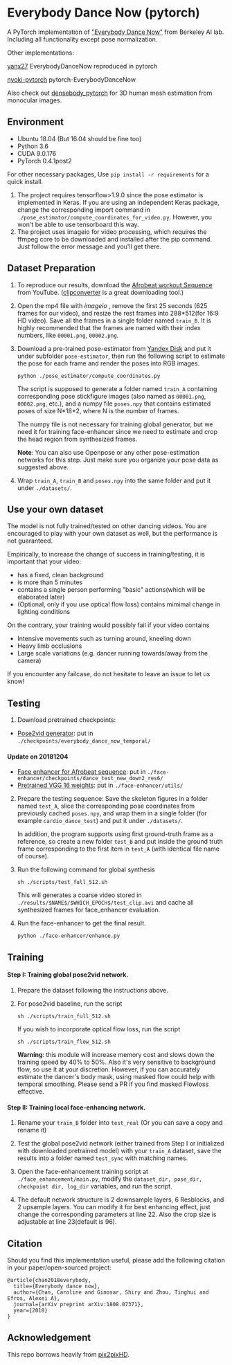 # Everybody Dance Now (pytorch)
A PyTorch implementation of ["Everybody Dance Now"](https://arxiv.org/abs/1808.07371) from Berkeley AI lab. 
Including all functionality except pose normalization. 

Other implementations:

[yanx27](https://github.com/CUHKSZ-TQL/EverybodyDanceNow_reproduce_pytorch) EverybodyDanceNow reproduced in pytorch

[nyoki-pytorch](https://github.com/nyoki-mtl/pytorch-EverybodyDanceNow) pytorch-EverybodyDanceNow

Also check out [densebody_pytorch](https://github.com/Lotayou/densebody_pytorch) for 3D human mesh estimation from monocular images.

## Environment
- Ubuntu     18.04 (But 16.04 should be fine too)
- Python     3.6
- CUDA       9.0.176
- PyTorch    0.4.1post2

For other necessary packages, Use `pip install -r requirements` for a quick install.  
1. The project requires tensorflow>1.9.0 since the pose estimator is implemented in Keras. If you are using an independent Keras package, change the corresponding import command in `./pose_estimator/compute_coordinates_for_video.py`. However, you won't be able to use tensorboard this way.
2. The project uses imageio for video processing, which requires the ffmpeg core to be downloaded and installed after the pip command. Just follow the error message and you'll get there.

## Dataset Preparation
1. To reproduce our results, download the [Afrobeat workout Sequence](https://www.youtube.com/watch?v=kyKNPPQW3bM) from YouTube. ([clipconverter](https://www.clipconverter.cc/) is a great downloading tool.) 

2. Open the mp4 file with _imageio_ , remove the first 25 seconds (625 frames for our video), and resize the rest frames into 288\*512(for 16:9 HD video). Save all the frames in a single folder named `train_B`. It is highly recommended that the frames are named with their index numbers, like `00001.png`, `00002.png`.

3. Download a pre-trained pose-estimator from [Yandex Disk](https://yadi.sk/d/blgmGpDi3PjXvK) and put it under subfolder `pose-estimator`, then run the following script to estimate the pose for each frame and render the poses into RGB images. 

    `python ./pose_estimator/compute_coordinates.py`

    The script is supposed to generate a folder named `train_A` containing corresponding pose stickfigure images (also named as `00001.png`, `00002.png`, etc.), and a numpy file `poses.npy` that contains estimated poses of size N\*18\*2, where N is the number of frames. 

    The numpy file is not necessary for training global generator, but we need it for training face-enhancer since we need to estimate and crop the head region from synthesized frames.

    __Note__: You can also use Openpose or any other pose-estimation networks for this step. Just make sure you organize your pose data as suggested above.

4. Wrap `train_A`, `train_B` and `poses.npy` into the same folder and put it under `./datasets/`.

## Use your own dataset
The model is not fully trained/tested on other dancing videos. You are encouraged to play with your own dataset as well, but the performance is not guaranteed.

Empirically, to increase the change of success in training/testing, it is important that your video:
- has a fixed, clean background
- is more than 5 minutes
- contains a single person performing "basic" actions(which will be elaborated later)
- (Optional, only if you use optical flow loss) contains mimimal change in lighting conditions

On the contrary, your training would possibly fail if your video contains
- Intensive movements such as turning around, kneeling down
- Heavy limb occlusions 
- Large scale variations (e.g. dancer running towards/away from the camera)

If you encounter any failcase, do not hesitate to leave an issue to let us know!

## Testing
1. Download pretrained checkpoints:
- [Pose2vid generator](https://yadi.sk/d/gpKvisk8uLuUyA): put in `./checkpoints/everybody_dance_now_temporal/`
#### Update on 20181204
- [Face enhancer for Afrobeat sequence](https://yadi.sk/d/U_sRn9dZiV-G0w): put in `./face-enhancer/checkpoints/dance_test_new_down2_res6/`
- [Pretrained VGG 16 weights](https://yadi.sk/d/uKcv5uxzD40WjA): put in `./face-enhancer/utils/`

2. Prepare the testing sequence: Save the skeleton figures in a folder named `test_A`, slice the corresponding pose coordinates from previously cached `poses.npy`, and wrap them in a single folder (for example `cardio_dance_test`) and put it under `./datasets/`.

   In addition, the program supports using first ground-truth frame as a reference, so create a new folder `test_B` and put inside the ground truth frame corresponding to the first item in `test_A` (with identical file name of course).

3. Run the following command for global synthesis 

    `sh ./scripts/test_full_512.sh`
    
   This will generates a coarse video stored in `./results/$NAME$/$WHICH_EPOCH$/test_clip.avi` and cache all synthesized frames for face_enhancer evaluation.
 
4. Run the face-enhancer to get the final result.

    `python ./face-enhancer/enhance.py`

## Training
#### Step I: Training global pose2vid network.
1. Prepare the dataset following the instructions above. 

2. For pose2vid baseline, run the script 

   `sh ./scripts/train_full_512.sh` 
    
   If you wish to incorporate optical flow loss, run the script

   `sh ./scripts/train_flow_512.sh`
    
   __Warning__: this module will increase memory cost and slows down the training speed by 40% to 50%. Also it's very sensitive to background flow, so use it at your discretion. However, if you can accurately estimate the dancer's body mask, using masked flow could help with temporal smoothing. Please send a PR if you find masked Flowloss effective.

#### Step II: Training local face-enhancing network.
1. Rename your `train_B` folder into `test_real` (Or you can save a copy and rename it)

2. Test the global pose2vid network (either trained from Step I or initialized with downloaded pretrained model) with your `train_A` dataset, save the results into a folder named `test_sync` with matching names.

3. Open the face-enhancement training script at `./face_enhancement/main.py`, modify the `dataset_dir, pose_dir, checkpoint dir, log_dir` variables, and run the script.

4. The default network structure is 2 downsample layers, 6 Resblocks, and 2 upsample layers. You can modify it for best enhancing effect, just change the corresponding parameters at line 22. Also the crop size is adjustable at line 23(default is 96).

## Citation
Should you find this implementation useful, please add the following citation in your paper/open-sourced project:
```
@article{chan2018everybody,
  title={Everybody dance now},
  author={Chan, Caroline and Ginosar, Shiry and Zhou, Tinghui and Efros, Alexei A},
  journal={arXiv preprint arXiv:1808.07371},
  year={2018}
}
```

## Acknowledgement
This repo borrows heavily from [pix2pixHD](https://github.com/NVIDIA/pix2pixHD).
